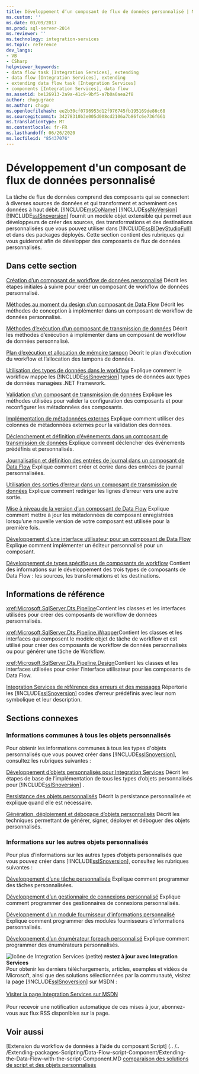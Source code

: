```yaml
---
title: Développement d’un composant de flux de données personnalisé | Microsoft Docs
ms.custom: ''
ms.date: 03/09/2017
ms.prod: sql-server-2014
ms.reviewer: ''
ms.technology: integration-services
ms.topic: reference
dev_langs:
- VB
- CSharp
helpviewer_keywords:
- data flow task [Integration Services], extending
- data flow [Integration Services], extending
- extending data flow task [Integration Services]
- components [Integration Services], data flow
ms.assetid: be126913-2a9a-41c9-9bf5-a7b0a0aea2f8
author: chugugrace
ms.author: chugu
ms.openlocfilehash: ee2b30cf0796953d12f976745fb195169de86c68
ms.sourcegitcommit: 34278310b3e005d008cd2106a7b86fc6e736f661
ms.translationtype: MT
ms.contentlocale: fr-FR
ms.lasthandoff: 06/26/2020
ms.locfileid: "85437076"
---
```

# <a name="developing-a-custom-data-flow-component"></a>Développement d'un composant de flux de données personnalisé
  La tâche de flux de données comprend des composants qui se connectent à diverses sources de données et qui transforment et acheminent ces données à haut débit. [!INCLUDE[msCoName](../../../includes/msconame-md.md)] [!INCLUDE[ssNoVersion](../../../includes/ssnoversion-md.md)] [!INCLUDE[ssISnoversion](../../../includes/ssisnoversion-md.md)] fournit un modèle objet extensible qui permet aux développeurs de créer des sources, des transformations et des destinations personnalisées que vous pouvez utiliser dans [!INCLUDE[ssBIDevStudioFull](../../../includes/ssbidevstudiofull-md.md)] et dans des packages déployés. Cette section contient des rubriques qui vous guideront afin de développer des composants de flux de données personnalisés.

## <a name="in-this-section"></a>Dans cette section
 [Création d’un composant de workflow de données personnalisé](creating-a-custom-data-flow-component.md) Décrit les étapes initiales à suivre pour créer un composant de workflow de données personnalisé.

 [Méthodes au moment du design d’un composant de Data Flow](design-time-methods-of-a-data-flow-component.md) Décrit les méthodes de conception à implémenter dans un composant de workflow de données personnalisé.

 [Méthodes d’exécution d’un composant de transmission de données](run-time-methods-of-a-data-flow-component.md) Décrit les méthodes d’exécution à implémenter dans un composant de workflow de données personnalisé.

 [Plan d’exécution et allocation de mémoire tampon](execution-plan-and-buffer-allocation.md) Décrit le plan d’exécution du workflow et l’allocation des tampons de données.

 [Utilisation des types de données dans le workflow](working-with-data-types-in-the-data-flow.md) Explique comment le workflow mappe les [!INCLUDE[ssISnoversion](../../../includes/ssisnoversion-md.md)] types de données aux types de données managées .NET Framework.

 [Validation d’un composant de transmission de données](validating-a-data-flow-component.md) Explique les méthodes utilisées pour valider la configuration des composants et pour reconfigurer les métadonnées des composants.

 [Implémentation de métadonnées externes](implementing-external-metadata.md) Explique comment utiliser des colonnes de métadonnées externes pour la validation des données.

 [Déclenchement et définition d’événements dans un composant de transmission de données](raising-and-defining-events-in-a-data-flow-component.md) Explique comment déclencher des événements prédéfinis et personnalisés.

 [Journalisation et définition des entrées de journal dans un composant de Data Flow](logging-and-defining-log-entries-in-a-data-flow-component.md) Explique comment créer et écrire dans des entrées de journal personnalisées.

 [Utilisation des sorties d’erreur dans un composant de transmission de données](using-error-outputs-in-a-data-flow-component.md) Explique comment rediriger les lignes d’erreur vers une autre sortie.

 [Mise à niveau de la version d’un composant de Data Flow](upgrading-the-version-of-a-data-flow-component.md) Explique comment mettre à jour les métadonnées de composant enregistrées lorsqu’une nouvelle version de votre composant est utilisée pour la première fois.

 [Développement d’une interface utilisateur pour un composant de Data Flow](developing-a-user-interface-for-a-data-flow-component.md) Explique comment implémenter un éditeur personnalisé pour un composant.

 [Développement de types spécifiques de composants de workflow](../../extending-packages-custom-objects-data-flow-types/developing-specific-types-of-data-flow-components.md) Contient des informations sur le développement des trois types de composants de Data Flow : les sources, les transformations et les destinations.

## <a name="reference"></a>Informations de référence
 <xref:Microsoft.SqlServer.Dts.Pipeline>Contient les classes et les interfaces utilisées pour créer des composants de workflow de données personnalisés.

 <xref:Microsoft.SqlServer.Dts.Pipeline.Wrapper>Contient les classes et les interfaces qui composent le modèle objet de tâche de workflow et est utilisé pour créer des composants de workflow de données personnalisés ou pour générer une tâche de Workflow.

 <xref:Microsoft.SqlServer.Dts.Pipeline.Design>Contient les classes et les interfaces utilisées pour créer l’interface utilisateur pour les composants de Data Flow.

 [Integration Services de référence des erreurs et des messages](../../integration-services-error-and-message-reference.md) Répertorie les [!INCLUDE[ssISnoversion](../../../includes/ssisnoversion-md.md)] codes d’erreur prédéfinis avec leur nom symbolique et leur description.

## <a name="related-sections"></a>Sections connexes

### <a name="information-common-to-all-custom-objects"></a>Informations communes à tous les objets personnalisés
 Pour obtenir les informations communes à tous les types d'objets personnalisés que vous pouvez créer dans [!INCLUDE[ssISnoversion](../../../includes/ssisnoversion-md.md)], consultez les rubriques suivantes :

 [Développement d’objets personnalisés pour Integration Services](../../extending-packages-custom-objects/developing-custom-objects-for-integration-services.md) Décrit les étapes de base de l’implémentation de tous les types d’objets personnalisés pour [!INCLUDE[ssISnoversion](../../../includes/ssisnoversion-md.md)] .

 [Persistance des objets personnalisés](../../extending-packages-custom-objects/persisting-custom-objects.md) Décrit la persistance personnalisée et explique quand elle est nécessaire.

 [Génération, déploiement et débogage d’objets personnalisés](../../extending-packages-custom-objects/building-deploying-and-debugging-custom-objects.md) Décrit les techniques permettant de générer, signer, déployer et déboguer des objets personnalisés.

### <a name="information-about-other-custom-objects"></a>Informations sur les autres objets personnalisés
 Pour plus d’informations sur les autres types d’objets personnalisés que vous pouvez créer dans [!INCLUDE[ssISnoversion](../../../includes/ssisnoversion-md.md)], consultez les rubriques suivantes :

 [Développement d’une tâche personnalisée](../../extending-packages-custom-objects/task/developing-a-custom-task.md) Explique comment programmer des tâches personnalisées.

 [Développement d’un gestionnaire de connexions personnalisé](../../extending-packages-custom-objects/connection-manager/developing-a-custom-connection-manager.md) Explique comment programmer des gestionnaires de connexions personnalisés.

 [Développement d’un module fournisseur d’informations personnalisé](../../extending-packages-custom-objects/log-provider/developing-a-custom-log-provider.md) Explique comment programmer des modules fournisseurs d’informations personnalisés.

 [Développement d’un énumérateur foreach personnalisé](../../extending-packages-custom-objects/foreach-enumerator/developing-a-custom-foreach-enumerator.md) Explique comment programmer des énumérateurs personnalisés.

![Icône de Integration Services (petite)](../../media/dts-16.gif "Icône Integration Services (petite)")  **restez à jour avec Integration Services**<br /> Pour obtenir les derniers téléchargements, articles, exemples et vidéos de Microsoft, ainsi que des solutions sélectionnées par la communauté, visitez la page [!INCLUDE[ssISnoversion](../../../includes/ssisnoversion-md.md)] sur MSDN :<br /><br /> [Visiter la page Integration Services sur MSDN](https://go.microsoft.com/fwlink/?LinkId=136655)<br /><br /> Pour recevoir une notification automatique de ces mises à jour, abonnez-vous aux flux RSS disponibles sur la page.

## <a name="see-also"></a>Voir aussi
 [Extension du workflow de données à l’aide du composant Script] (.. /.. /Extending-packages-Scripting/Data-Flow-script-Component/Extending-the-Data-Flow-with-the-script-Component.MD [comparaison des solutions de script et des objets personnalisés](../../extending-packages-scripting/comparing-scripting-solutions-and-custom-objects.md)


